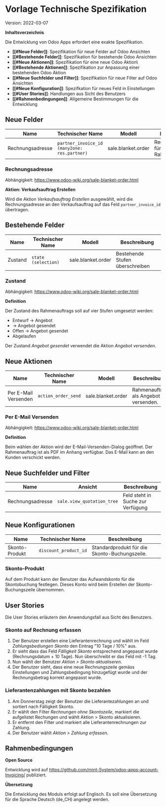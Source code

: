 # Vorlage Technische Spezifikation

Version: 2022-03-07

**Inhaltsverzeichnis**

Die Entwicklung von Odoo Apps erfordert eine exakte Spezifikation.

* **[[#Neue Felder]]**: Spezifikation für neue Felder auf Odoo Ansichten
* **[[#Bestehende Felder]]**: Spezifikation für bestehende Odoo Ansichten
* **[[#Neue Aktionen]]**: Spezifikation für eine neue Odoo Aktion\
* **[[#Bestehende Aktionen]]**: Spezifikation zur Anpassung einer bestehenden Odoo Aktion
* **[[#Neue Suchfelder und Filter]]**: Spezifikation für neue Filter auf Odoo Ansichten
* **[[#Neue Konfiguration]]**: Spezifkation für neues Feld in Einstellungen
* **[[#User Stories]]**: Handlungen aus Sicht des Benutzers
* **[[#Rahmenbedingungen]]**: Allgemeine Bestimmungen für die Entwicklung

## Neue Felder


| Name             | Technischer Name     | Modell             | Beschreibung                        |
| ---------------- | -------------------- | ------------------ | ----------------------------------- |
| Rechnungsadresse | `partner_invoice_id (many2one: res.partner)` | sale.blanket.order | Rechnungsadresse für Rahmenaufträge |

### Rechnungsadresse
Abhängigkeit: <https://www.odoo-wiki.org/sale-blanket-order.html>

**Aktion: Verkaufsauftrag Erstellen**

Wird die Aktion *Verkaufsauftrag Erstellen* ausgewählt, wird die Rechnungsadresse an den Verkaufsauftrag auf das Feld `partner_invoice_id` übertragen.

## Bestehende Felder

| Name    | Technischer Name | Modell             | Beschreibung                    |
| ------- | ---------------- | ------------------ | ------------------------------- |
| Zustand | `state (selection)`          | sale.blanket.order | Bestehende Stufen überschreiben |

### Zustand
Abhängigkeit: <https://www.odoo-wiki.org/sale-blanket-order.html>

**Definition**

Der Zustand des Rahmenauftrags soll auf vier Stufen umgesetzt werden:
*	Entwurf -> Angebot
*	-> Angebot gesendet
*	Offen -> Angebot gesendet
*	Abgelaufen

Der Zustand *Angebot gesendet* verwendet die Aktion *Angebot versenden*.

## Neue Aktionen

| Name                 | Technischer Name    | Modell             | Beschreibung                         |
| -------------------- | ------------------- | ------------------ | ------------------------------------ |
| Per E-Mail Versenden | `action_order_send` | sale.blanket.order | Rahmenauftrag als Angebot versenden. |

### Per E-Mail Versenden
Abhängigkeit: <https://www.odoo-wiki.org/sale-blanket-order.html>

**Definition**

Beim wählen der Aktion wird der E-Mail-Versenden-Dialog geöffnet. Der Rahmenauftrag ist als PDF im Anhang verfügbar. Das E-Mail kann an den Kunden verschickt werden.

## Neue Suchfelder und Filter

| Name             | Ansicht                    | Beschreibung                      |
| ---------------- | -------------------------- | --------------------------------- |
| Rechnungsadresse | `sale.view_quotation_tree` | Feld steht in Suche zur Verfügung |

## Neue Konfigurationen

| Name           | Technischer Name      | Beschreibung                                  |
| -------------- | --------------------- | --------------------------------------------- |
| Skonto-Produkt | `discount_product_id` | Standardprodukt für die Skonto-Buchungszeile. |

### Skonto-Produkt

Auf dem Produkt kann der Benutzer das Aufwandskonto für die Skontobuchung festlegen. Dieses Konto wird beim Erstellen der Skonto-Buchungszeile übernommen.

## User Stories

Die User Stories erläutern den Anwendungsfall aus Sicht des Benutzers.

### Skonto auf Rechnung erfassen

1. Der Benutzer erstellen eine Lieferantenrechnung und wählt im Feld *Zahlungsbediungen Skonto* den Eintrag "10 Tage / 10%" aus.
2. Er sieht dass das Feld *Fälligkeit Skonto* entsprechend angepasst wurde (Rechnungsdatum + 10 Tage). Nun überschreibt er das Feld mit -1 Tag.
3. Nun wählt der Benutzer *Aktion > Skonto aktualiseren*.
4. Der Benutzer sieht, dass eine neue Rechnungszeile gemäss Einstellungen und Zahlungsbedingung hinzugefügt wurde und der Rechnungsbetrag korrekt angepasst wurde.

### Lieferantenzahlungen mit Skonto bezahlen

1. Am Donnerstag zeigt der Benutzer die Lieferantezahlungen an und sortiert nach Fälligkeit Skonto.
2. Er wählt den Filter *Rechnungen ohne Skontozeile*, markiert die aufgelistet Rechungen und wählt Aktion > Skonto aktualisieren.
3. Er entfernt den Filter und markiert alle Lieferantenrechnungen zur Zahlung.
4. Der Benutzer wählt *Aktion > Zahlung erfassen*.

## Rahmenbedingungen

**Open Source**

Entwicklung wird auf <https://github.com/mint-System/odoo-apps-account-Invoicing/> publiziert.

**Übersetzung**

Die Entwicklung des Moduls erfolgt auf Englisch. Es soll eine Übersetzung für die Sprache Deutsch (de_CH) angelegt werden.
